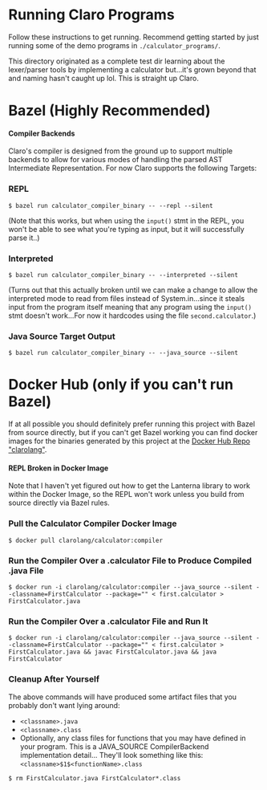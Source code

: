 # Running Claro Programs
Follow these instructions to get running. Recommend getting started by just running some of the demo programs in `./calculator_programs/`.

This directory originated as a complete test dir learning about the lexer/parser tools by implementing a calculator but...it's grown beyond that and naming hasn't caught up lol. This is straight up Claro.

# Bazel (Highly Recommended)

#### Compiler Backends
Claro's compiler is designed from the ground up to support multiple backends to allow for various modes of handling the parsed AST Intermediate Representation. For now Claro supports the following Targets:

### REPL
`$ bazel run calculator_compiler_binary -- --repl --silent`

(Note that this works, but when using the `input()` stmt in the REPL, you won't be able to see what you're typing as input, but it will successfully parse it..)

### Interpreted
`$ bazel run calculator_compiler_binary -- --interpreted --silent`

(Turns out that this actually broken until we can make a change to allow the interpreted mode to read from files instead of System.in...since it steals input from the program itself meaning that any program using the `input()` stmt doesn't work...For now it hardcodes using the file `second.calculator`.)

### Java Source Target Output
`$ bazel run calculator_compiler_binary -- --java_source --silent`


# Docker Hub (only if you can't run Bazel)

If at all possible you should definitely prefer running this project with Bazel from source directly, but if you can't get Bazel working you can find docker images for the binaries generated by this project at the [Docker Hub Repo "clarolang"](https://hub.docker.com/repository/docker/clarolang/calculator).

#### REPL Broken in Docker Image
Note that I haven't yet figured out how to get the Lanterna library to work within the Docker Image, so the REPL won't work unless you build from source directly via Bazel rules.

### Pull the Calculator Compiler Docker Image

`$ docker pull clarolang/calculator:compiler`

### Run the Compiler Over a .calculator File to Produce Compiled .java File

`$ docker run -i clarolang/calculator:compiler --java_source --silent --classname=FirstCalculator --package="" < first.calculator > FirstCalculator.java`

### Run the Compiler Over a .calculator File and Run It

`$ docker run -i clarolang/calculator:compiler --java_source --silent --classname=FirstCalculator --package="" < first.calculator > FirstCalculator.java && javac FirstCalculator.java && java FirstCalculator`

### Cleanup After Yourself

The above commands will have produced some artifact files that you probably don't want lying around:
- `<classname>.java`
- `<classname>.class`
- Optionally, any class files for functions that you may have defined in your program. This is a JAVA_SOURCE CompilerBackend implementation detail... They'll look something like this: `<classname>$1$<functionName>.class`

`$ rm FirstCalculator.java FirstCalculator*.class`
